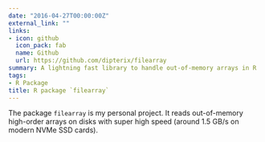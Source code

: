 ```yaml
---
date: "2016-04-27T00:00:00Z"
external_link: ""
links:
- icon: github
  icon_pack: fab
  name: Github
  url: https://github.com/dipterix/filearray
summary: A lightning fast library to handle out-of-memory arrays in R
tags:
- R Package
title: R package `filearray`
---
```


The package `filearray` is my personal project. It reads out-of-memory high-order arrays on disks with super high speed (around 1.5 GB/s on modern NVMe SSD cards).

